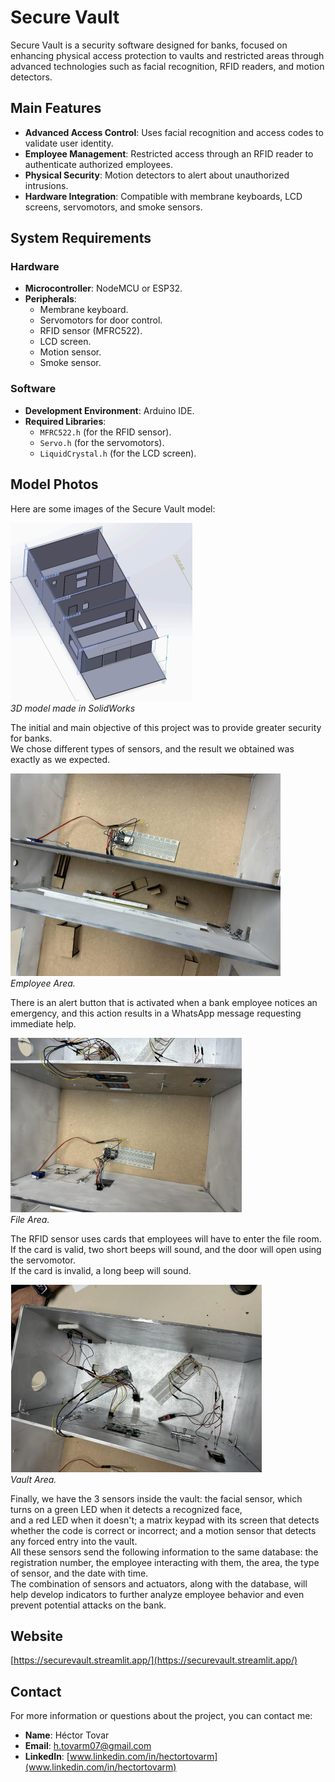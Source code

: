 # Secure Vault  

Secure Vault is a security software designed for banks, focused on enhancing physical access protection to vaults and restricted areas through advanced technologies such as facial recognition, RFID readers, and motion detectors.  

## Main Features  

- **Advanced Access Control**: Uses facial recognition and access codes to validate user identity.  
- **Employee Management**: Restricted access through an RFID reader to authenticate authorized employees.  
- **Physical Security**: Motion detectors to alert about unauthorized intrusions.  
- **Hardware Integration**: Compatible with membrane keyboards, LCD screens, servomotors, and smoke sensors.  

## System Requirements  

### Hardware  
- **Microcontroller**: NodeMCU or ESP32.  
- **Peripherals**:  
  - Membrane keyboard.  
  - Servomotors for door control.  
  - RFID sensor (MFRC522).  
  - LCD screen.  
  - Motion sensor.  
  - Smoke sensor.  

### Software  
- **Development Environment**: Arduino IDE.  
- **Required Libraries**:  
  - `MFRC522.h` (for the RFID sensor).  
  - `Servo.h` (for the servomotors).  
  - `LiquidCrystal.h` (for the LCD screen).  

## Model Photos  

Here are some images of the Secure Vault model:

![3D View](./Imagenes/3D.png)  
*3D model made in SolidWorks*  

The initial and main objective of this project was to provide greater security for banks.  
We chose different types of sensors, and the result we obtained was exactly as we expected.  

![Employee Area](./Imagenes/ZonaEmpleados.png)  
*Employee Area.*

There is an alert button that is activated when a bank employee notices an emergency, and this action results in a WhatsApp message requesting immediate help.

![File area](./Imagenes/ZonadeArchivos.png)  
*File Area.*  

The RFID sensor uses cards that employees will have to enter the file room.  
If the card is valid, two short beeps will sound, and the door will open using the servomotor.  
If the card is invalid, a long beep will sound.  

![Vault area](./Imagenes/ZonaBoveda.png)  
*Vault Area.*  

Finally, we have the 3 sensors inside the vault: the facial sensor, which turns on a green LED when it detects a recognized face,  
and a red LED when it doesn't; a matrix keypad with its screen that detects whether the code is correct or incorrect; and a motion sensor that detects any forced entry into the vault.  
All these sensors send the following information to the same database: the registration number, the employee interacting with them, the area, the type of sensor, and the date with time.  
The combination of sensors and actuators, along with the database, will help develop indicators to further analyze employee behavior and even prevent potential attacks on the bank.  

## Website
[https://securevault.streamlit.app/](https://securevault.streamlit.app/)

## Contact  

For more information or questions about the project, you can contact me:  
- **Name**: Héctor Tovar  
- **Email**: h.tovarm07@gmail.com  
- **LinkedIn**: [www.linkedin.com/in/hectortovarm](www.linkedin.com/in/hectortovarm)

